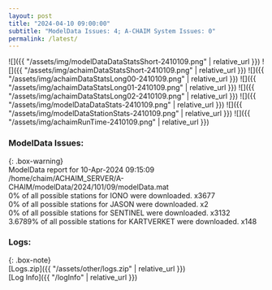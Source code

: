 ```yaml
---
layout: post
title: "2024-04-10 09:00:00"
subtitle: "ModelData Issues: 4; A-CHAIM System Issues: 0"
permalink: /latest/
---
```


![]({{ "/assets/img/modelDataDataStatsShort-2410109.png" | relative_url }})
![]({{ "/assets/img/achaimDataStatsShort-2410109.png" | relative_url }})
![]({{ "/assets/img/achaimDataStatsLong00-2410109.png" | relative_url }})
![]({{ "/assets/img/achaimDataStatsLong01-2410109.png" | relative_url }})
![]({{ "/assets/img/achaimDataStatsLong02-2410109.png" | relative_url }})
![]({{ "/assets/img/modelDataDataStats-2410109.png" | relative_url }})
![]({{ "/assets/img/modelDataStationStats-2410109.png" | relative_url }})
![]({{ "/assets/img/achaimRunTime-2410109.png" | relative_url }})


### ModelData Issues:  
  
{: .box-warning}  
 ModelData report for 10-Apr-2024 09:15:09   
 /home/chaim/ACHAIM_SERVER/A-CHAIM/modelData/2024/101/09/modelData.mat   
 0% of all possible stations for IONO were downloaded. x3677   
 0% of all possible stations for JASON were downloaded. x2   
 0% of all possible stations for SENTINEL were downloaded. x3132   
 3.6789% of all possible stations for KARTVERKET were downloaded. x148   
  


### Logs:  
  
{: .box-note}  
[Logs.zip]({{ "/assets/other/logs.zip" | relative_url }})  
[Log Info]({{ "/logInfo" | relative_url }})  
